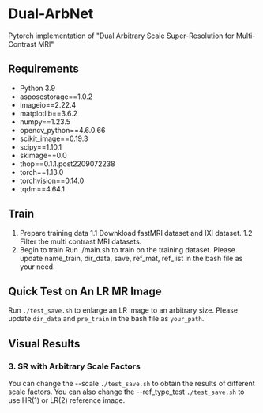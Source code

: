 # Dual-ArbNet
Pytorch implementation of "Dual Arbitrary Scale Super-Resolution for Multi-Contrast MRI"

## Requirements
- Python 3.9
- asposestorage==1.0.2
- imageio==2.22.4
- matplotlib==3.6.2
- numpy==1.23.5
- opencv_python==4.6.0.66
- scikit_image==0.19.3
- scipy==1.10.1
- skimage==0.0
- thop==0.1.1.post2209072238
- torch==1.13.0
- torchvision==0.14.0
- tqdm==4.64.1

## Train
1. Prepare training data
1.1 Downkload fastMRI dataset and IXI dataset.
1.2 Filter the multi contrast MRI datasets.
2. Begin to train
Run ./main.sh to train on the training dataset. Please update name_train, dir_data, save, ref_mat, ref_list in the bash file as your need.

## Quick Test on An LR MR Image
Run `./test_save.sh` to enlarge an LR image to an arbitrary size. Please update `dir_data` and `pre_train` in the bash file as `your_path`.

## Visual Results
### 3. SR with Arbitrary Scale Factors
You can change the --scale `./test_save.sh` to obtain the results of different scale factors.
You can also change the --ref_type_test `./test_save.sh` to use HR(1) or LR(2) reference image.